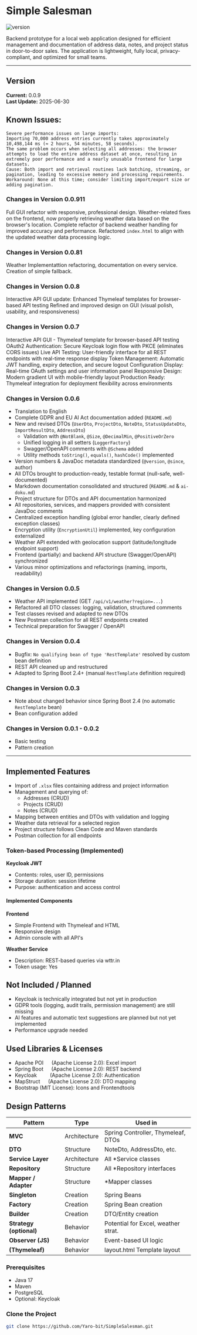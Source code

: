 # Simple Salesman

![version](https://img.shields.io/badge/version-0.0.9-blue)

Backend prototype for a local web application designed for efficient management and documentation of address data, notes, and project status in door-to-door sales. The application is lightweight, fully local, privacy-compliant, and optimized for small teams.

---

## Version

**Current:** 0.0.9  
**Last Update:** 2025-06-30

## Known Issues:
    Severe performance issues on large imports:
    Importing 70,000 address entries currently takes approximately 10,498,144 ms (≈ 2 hours, 54 minutes, 58 seconds). 
    The same problem occurs when selecting all addresses: the browser attempts to load the entire address dataset at once, resulting in extremely poor performance and a nearly unusable frontend for large datasets.
    Cause: Both import and retrieval routines lack batching, streaming, or pagination, leading to excessive memory and processing requirements.
    Workaround: None at this time; consider limiting import/export size or adding pagination.
	


### Changes in Version 0.0.911
Full GUI refactor with responsive, professional design.
Weather-related fixes on the frontend, now properly retrieving weather data based on the browser's location.
Complete refactor of backend weather handling for improved accuracy and performance.
Refactored `index.html` to align with the updated weather data processing logic.


### Changes in Version 0.0.81
Weather Implementattion refactoring, documentation on every service. Creation of simple fallback.
	
### Changes in Version 0.0.8
Interactive API GUI update: Enhanced Thymeleaf templates for browser-based API testing
Refined and improved design on GUI (visual polish, usability, and responsiveness)


### Changes in Version 0.0.7

Interactive API GUI -  Thymeleaf template for browser-based API testing
OAuth2 Authentication: Secure Keycloak login flow with PKCE (eliminates CORS issues)
Live API Testing: User-friendly interface for all REST endpoints with real-time response display
Token Management: Automatic JWT handling, expiry detection, and secure logout
Configuration Display: Real-time OAuth settings and user information panel
Responsive Design: Modern gradient UI with mobile-friendly layout
Production Ready: Thymeleaf integration for deployment flexibility across environments



### Changes in Version 0.0.6

- Translation to English
- Complete GDPR and EU AI Act documentation added (`README.md`)
- New and revised DTOs (`UserDto`, `ProjectDto`, `NoteDto`, `StatusUpdateDto`, `ImportResultDto`, `AddressDto`)
  - Validation with `@NotBlank`, `@Size`, `@DecimalMin`, `@PositiveOrZero`
  - Unified logging in all setters (`LoggerFactory`)
  - Swagger/OpenAPI comments with `@Schema` added
  - Utility methods `toString()`, `equals()`, `hashCode()` implemented
- Version numbers & JavaDoc metadata standardized (`@version`, `@since`, author)
- All DTOs brought to production-ready, testable format (null-safe, well-documented)
- Markdown documentation consolidated and structured (`README.md` & `ai-doku.md`)
- Project structure for DTOs and API documentation harmonized
- All repositories, services, and mappers provided with consistent JavaDoc comments
- Centralized exception handling (global error handler, clearly defined exception classes)
- Encryption utility (`EncryptionUtil`) implemented, key configuration externalized
- Weather API extended with geolocation support (latitude/longitude endpoint support)
- Frontend (partially) and backend API structure (Swagger/OpenAPI) synchronized
- Various minor optimizations and refactorings (naming, imports, readability)

### Changes in Version 0.0.5

- Weather API implemented (GET `/api/v1/weather?region=...`)
- Refactored all DTO classes: logging, validation, structured comments
- Test classes revised and adapted to new DTOs
- New Postman collection for all REST endpoints created
- Technical preparation for Swagger / OpenAPI

### Changes in Version 0.0.4

- Bugfix: `No qualifying bean of type 'RestTemplate'` resolved by custom bean definition
- REST API cleaned up and restructured
- Adapted to Spring Boot 2.4+ (manual `RestTemplate` definition required)

### Changes in Version 0.0.3

- Note about changed behavior since Spring Boot 2.4 (no automatic `RestTemplate` bean)
- Bean configuration added

### Changes in Version 0.0.1 - 0.0.2

- Basic testing
- Pattern creation

---

## Implemented Features
- Import of `.xlsx` files containing address and project information
- Management and querying of:
  - Addresses (CRUD)
  - Projects (CRUD)
  - Notes (CRUD)
- Mapping between entities and DTOs with validation and logging
- Weather data retrieval for a selected region
- Project structure follows Clean Code and Maven standards
- Postman collection for all endpoints

### Token-based Processing (Implemented)

**Keycloak JWT**  
- Contents: roles, user ID, permissions  
- Storage duration: session lifetime  
- Purpose: authentication and access control  

#### Implemented Components

**Frontend**
- Simple Frontend with Thymeleaf and HTML
- Responsive design
- Admin console with all API's

**Weather Service**  
- Description: REST-based queries via wttr.in  
- Token usage: Yes  

## Not Included / Planned
- Keycloak is technically integrated but not yet in production
- GDPR tools (logging, audit trails, permission management) are still missing
- AI features and automatic text suggestions are planned but not yet implemented
- Performance upgrade needed

## Used Libraries & Licenses

- Apache POI  	(Apache License 2.0): 	Excel import  
- Spring Boot   (Apache License 2.0): 	REST backend  
- Keycloak   	(Apache License 2.0): 	Authentication  
- MapStruct  	(Apache License 2.0): 	DTO mapping  
- Bootstrap  	(MIT License):			Icons and Frontendtools


## Design Patterns

| **Pattern**            | **Type**      | **Used in**                          |
|------------------------|---------------|--------------------------------------|
| **MVC**                | Architecture  | Spring Controller, Thymeleaf, DTOs   |
| **DTO**                | Structure     | NoteDto, AddressDto, etc.            |
| **Service Layer**      | Architecture  | All *Service classes                 |
| **Repository**         | Structure     | All *Repository interfaces           |
| **Mapper / Adapter**   | Structure     | *Mapper classes                      |
| **Singleton**          | Creation      | Spring Beans                         |
| **Factory**            | Creation      | Spring Bean creation                 |
| **Builder**            | Creation      | DTO/Entity creation                  |
| **Strategy (optional)**| Behavior      | Potential for Excel, weather strat.  |
| **Observer (JS)**      | Behavior      | Event-based UI logic                 |
| **(Thymeleaf)**        | Behavior      | layout.html Template layout          |

### Prerequisites

- Java 17  
- Maven  
- PostgreSQL  
- Optional: Keycloak  

### Clone the Project

```bash
git clone https://github.com/Yaro-bit/SimpleSalesman.git

